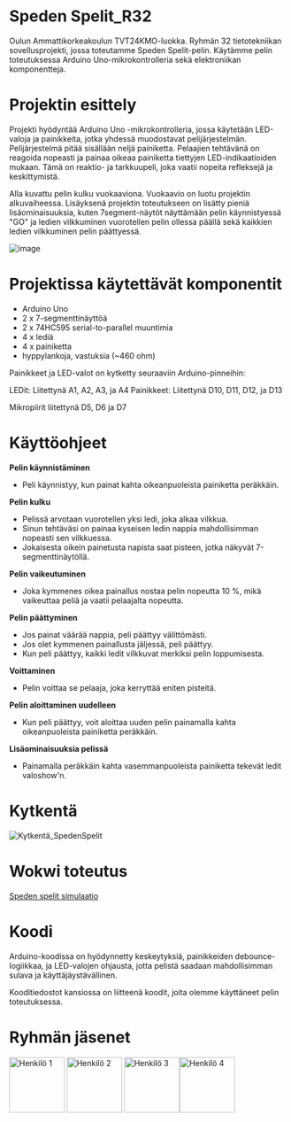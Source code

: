 # Speden Spelit_R32
Oulun Ammattikorkeakoulun TVT24KMO-luokka. Ryhmän 32 tietotekniikan sovellusprojekti, jossa toteutamme Speden Spelit-pelin. Käytämme pelin toteutuksessa Arduino Uno-mikrokontrolleria sekä elektroniikan komponentteja.

# Projektin esittely

Projekti hyödyntää Arduino Uno -mikrokontrolleria, jossa käytetään LED-valoja ja painikkeita, jotka yhdessä muodostavat pelijärjestelmän. Pelijärjestelmä pitää sisällään neljä painiketta. Pelaajien tehtävänä on reagoida nopeasti ja painaa oikeaa painiketta tiettyjen LED-indikaatioiden mukaan. Tämä on reaktio- ja tarkkuupeli, joka vaatii nopeita refleksejä ja keskittymistä. 

Alla kuvattu pelin kulku vuokaaviona. Vuokaavio on luotu projektin alkuvaiheessa. Lisäyksenä projektin toteutukseen on lisätty pieniä lisäominaisuuksia, kuten 7segment-näytöt näyttämään pelin käynnistyessä "GO" ja ledien vilkkuminen vuorotellen pelin ollessa päällä sekä kaikkien ledien vilkkuminen pelin päättyessä. 

![image](https://github.com/user-attachments/assets/504b3160-5fbb-436f-82a5-3e55a108ad21)


# Projektissa käytettävät komponentit
- 	Arduino Uno
- 	2 x 7-segmenttinäyttöä
- 	2 x 74HC595 serial-to-parallel muuntimia
- 	4 x lediä
- 	4 x painiketta
- 	hyppylankoja, vastuksia (~460 ohm)

Painikkeet ja LED-valot on kytketty seuraaviin Arduino-pinneihin:

LEDit: Liitettynä A1, A2, A3, ja A4
Painikkeet: Liitettynä D10, D11, D12, ja D13

Mikropiirit liitettynä D5, D6 ja D7

# Käyttöohjeet

**Pelin käynnistäminen**
- Peli käynnistyy, kun painat kahta oikeanpuoleista painiketta peräkkäin. 

**Pelin kulku**
- Pelissä arvotaan vuorotellen yksi ledi, joka alkaa vilkkua.
- Sinun tehtäväsi on painaa kyseisen ledin nappia mahdollisimman nopeasti sen vilkkuessa.
- Jokaisesta oikein painetusta napista saat pisteen, jotka näkyvät 7-segmenttinäytöllä.

**Pelin vaikeutuminen**
- Joka kymmenes oikea painallus nostaa pelin nopeutta 10 %, mikä vaikeuttaa peliä ja vaatii pelaajalta nopeutta. 

**Pelin päättyminen**
-	Jos painat väärää nappia, peli päättyy välittömästi.
-	Jos olet kymmenen painallusta jäljessä, peli päättyy. 
-	Kun peli päättyy, kaikki ledit vilkkuvat merkiksi pelin loppumisesta.

**Voittaminen**
- Pelin voittaa se pelaaja, joka kerryttää eniten pisteitä.

**Pelin aloittaminen uudelleen**
- Kun peli päättyy, voit aloittaa uuden pelin painamalla kahta oikeanpuoleista painiketta peräkkäin.

**Lisäominaisuuksia pelissä**
  - Painamalla peräkkäin kahta vasemmanpuoleista painiketta tekevät ledit valoshow'n.  



# Kytkentä

![Kytkentä_SpedenSpelit](https://github.com/user-attachments/assets/fa7c0efd-a98d-49ee-9795-cbac84fa2039)


# Wokwi toteutus

[Speden spelit simulaatio](https://wokwi.com/projects/411386628728743937)


# Koodi

Arduino-koodissa on hyödynnetty keskeytyksiä, painikkeiden debounce-logiikkaa, ja LED-valojen ohjausta, jotta pelistä saadaan mahdollisimman sulava ja käyttäjäystävällinen.

Kooditiedostot kansiossa on liitteenä koodit, joita olemme käyttäneet pelin toteutuksessa. 

# Ryhmän jäsenet

<img src="https://github.com/jennysara.png" alt="Henkilö 1" width="100"> <img src="https://github.com/Janitamaaaria.png" alt="Henkilö 2" width="100"> <img src="https://github.com/mikkohaapea.png" alt="Henkilö 3" width="100"><img src="https://github.com/SariErv.png" alt="Henkilö 4" width="100">

